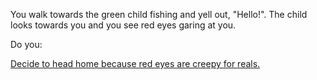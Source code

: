 You walk towards the green child fishing and yell out, "Hello!".
The child looks towards you and you see red eyes garing at you.

Do you:

[Decide to head home because red eyes are creepy for reals.](../journey-to-flaming-tower/home/home.md)